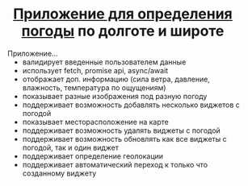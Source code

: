 <h1 align="center"> <a href="https://hau5gei5t.github.io/weather-app-site/" target="_blank">Приложение для определения погоды</a>  
по долготе и широте </h1>
<style>
li{
margin-left: 30px;
}
</style>
<ul> Приложение...
    <li>валидирует введенные пользователем данные</li>
    <li>использует fetch, promise api, async/await </li>
    <li>отображает доп. информацию (сила ветра, давление, влажность, температура по ощущениям) </li>
    <li>показывает разные изображения под разную погоду </li>
    <li>поддерживает возможность добавлять несколько виджетов с погодой </li>
    <li>показывает месторасположение на карте </li>
    <li>поддерживает возможность удалять виджеты с погодой</li>
    <li>поддерживает возможность обновлять как все виджеты с погодой, так и один виджет</li>
    <li>поддерживает определение геолокации</li>
    <li>поддерживает автоматический переход к только что созданному виджету</li>
</ul>
